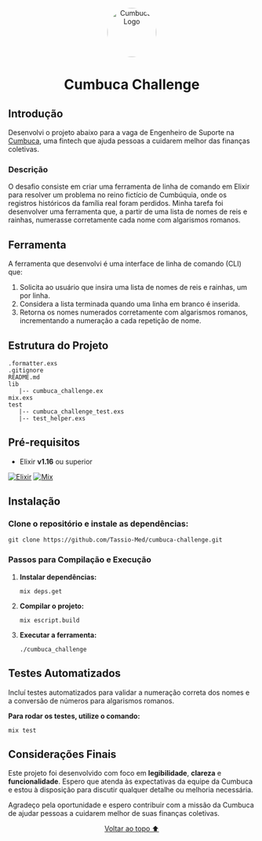 
<p align="center">
  <img src="https://cdn-images-1.medium.com/v2/resize:fill:72:72/1*g2kGTDFfC8sjJPg4ZObkGw.png" alt="Cumbuca Logo" width="100" style="border-radius: 50%;" >
  <h1 align="center">Cumbuca Challenge</h1>
</p>


## Introdução
Desenvolvi o projeto abaixo para a vaga de Engenheiro de Suporte na [Cumbuca](https://www.cumbuca.com/), uma fintech que ajuda pessoas a cuidarem melhor das finanças coletivas.

### Descrição

 O desafio consiste em criar uma ferramenta de linha de comando em Elixir para resolver um problema no reino fictício de Cumbúquia, onde os registros históricos da família real foram perdidos. Minha tarefa foi desenvolver uma ferramenta que, a partir de uma lista de nomes de reis e rainhas, numerasse corretamente cada nome com algarismos romanos.

## Ferramenta

A ferramenta que desenvolvi é uma interface de linha de comando (CLI) que:

1. Solicita ao usuário que insira uma lista de nomes de reis e rainhas, um por linha.
2. Considera a lista terminada quando uma linha em branco é inserida.
3. Retorna os nomes numerados corretamente com algarismos romanos, incrementando a numeração a cada repetição de nome.


## Estrutura do Projeto

```
.formatter.exs
.gitignore
README.md
lib
   |-- cumbuca_challenge.ex
mix.exs
test
   |-- cumbuca_challenge_test.exs
   |-- test_helper.exs

```

## Pré-requisitos

- Elixir **v1.16** ou superior

[![Elixir](https://img.shields.io/badge/Elixir-4B275F?style=for-the-badge&logo=elixir&logoColor=white)](https://elixir-lang.org/) 
[![Mix](https://img.shields.io/badge/Mix-4B275F?style=for-the-badge&logo=mix&logoColor=white)](https://hexdocs.pm/mix/Mix.html)

## Instalação

### Clone o repositório e instale as dependências:

```
git clone https://github.com/Tassio-Med/cumbuca-challenge.git
```
### Passos para Compilação e Execução

1. **Instalar dependências:**
   ```
   mix deps.get
   ```
2. **Compilar o projeto:**
    ```
    mix escript.build
    ````
3. **Executar a ferramenta:**
    ```
    ./cumbuca_challenge
    ```

## Testes Automatizados
Incluí testes automatizados para validar a numeração correta dos nomes e a conversão de números para algarismos romanos.

**Para rodar os testes, utilize o comando:**
```
mix test
```

## Considerações Finais
Este projeto foi desenvolvido com foco em **legibilidade**, **clareza** e **funcionalidade**. Espero que atenda às expectativas da equipe da Cumbuca e estou à disposição para discutir qualquer detalhe ou melhoria necessária.

Agradeço pela oportunidade e espero contribuir com a missão da Cumbuca de ajudar pessoas a cuidarem melhor de suas finanças coletivas.

<p align="center">
  <a href="#top" align="center" id="back-to-top">Voltar ao topo ⬆️</a>
</p>